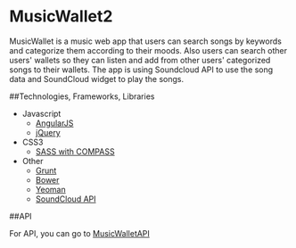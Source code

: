 MusicWallet2
=================

MusicWallet is a music web app that users can search songs by keywords and categorize them according to their moods. Also users can search other users' wallets so they can listen and add from other users' categorized songs to their wallets. The app is using Soundcloud API to use the song data and SoundCloud widget to play the songs.

##Technologies, Frameworks, Libraries

- Javascript
  * [AngularJS](https://angularjs.org/)
  * [jQuery](http://jquery.com/)
- CSS3
  * [SASS with COMPASS](http://sass-lang.com/)
- Other
  * [Grunt](http://gruntjs.com/)
  * [Bower](http://bower.io/)
  * [Yeoman](http://yeoman.io/)
  * [SoundCloud API](https://developers.soundcloud.com/)


##API

For API, you can go to [MusicWalletAPI](https://github.com/cyurtbil/MusicWalletAPI)